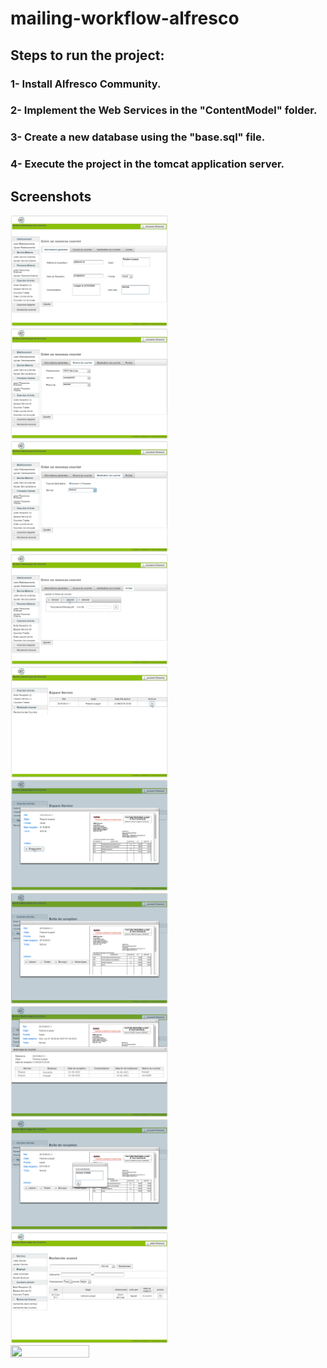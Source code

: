 # mailing-workflow-alfresco

## Steps to run the project:

### 1- Install Alfresco Community.
### 2- Implement the Web Services in the "ContentModel" folder.
### 3- Create a new database using the "base.sql" file.
### 4- Execute the project in the tomcat application server.

## Screenshots

<img src="/GEC-Screenshots/1.png" width="50%" height="50%"/>
<img src="/GEC-Screenshots/2.png" width="50%" height="50%"/>
<img src="/GEC-Screenshots/3.png" width="50%" height="50%"/>
<img src="/GEC-Screenshots/4.png" width="50%" height="50%"/>
<img src="/GEC-Screenshots/5.png" width="50%" height="50%"/>
<img src="/GEC-Screenshots/6.png" width="50%" height="50%"/>
<img src="/GEC-Screenshots/7.png" width="50%" height="50%"/>
<img src="/GEC-Screenshots/8.png" width="50%" height="50%"/>
<img src="/GEC-Screenshots/9.png" width="50%" height="50%"/>
<img src="/GEC-Screenshots/10.png" width="50%" height="50%"/>
<img src="/GEC-Screenshots/11.png" width="50%" height="50%"/>

